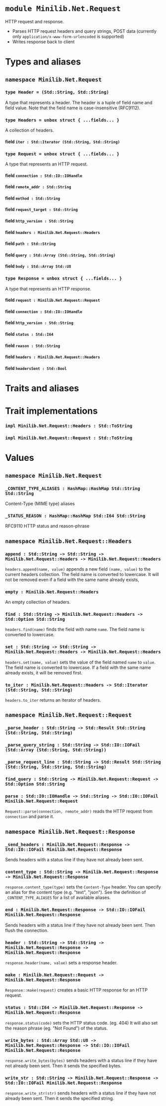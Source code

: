 # `module Minilib.Net.Request`

HTTP request and response.
- Parses HTTP request headers and query strings, POST data
  (currently only `application/x-www-form-urlencoded` is supported)
- Writes response back to client

# Types and aliases

## `namespace Minilib.Net.Request`

### `type Header = (Std::String, Std::String)`

A type that represents a header. The header is a tuple of field name and field value.
Note that the field name is case-insensitive (RFC9112).

### `type Headers = unbox struct { ...fields... }`

A collection of headers.

#### field `iter : Std::Iterator (Std::String, Std::String)`

### `type Request = unbox struct { ...fields... }`

A type that represents an HTTP request.

#### field `connection : Std::IO::IOHandle`

#### field `remote_addr : Std::String`

#### field `method : Std::String`

#### field `request_target : Std::String`

#### field `http_version : Std::String`

#### field `headers : Minilib.Net.Request::Headers`

#### field `path : Std::String`

#### field `query : Std::Array (Std::String, Std::String)`

#### field `body : Std::Array Std::U8`

### `type Response = unbox struct { ...fields... }`

A type that represents an HTTP response.

#### field `request : Minilib.Net.Request::Request`

#### field `connection : Std::IO::IOHandle`

#### field `http_version : Std::String`

#### field `status : Std::I64`

#### field `reason : Std::String`

#### field `headers : Minilib.Net.Request::Headers`

#### field `headersSent : Std::Bool`

# Traits and aliases

# Trait implementations

### `impl Minilib.Net.Request::Headers : Std::ToString`

### `impl Minilib.Net.Request::Request : Std::ToString`

# Values

## `namespace Minilib.Net.Request`

### `_CONTENT_TYPE_ALIASES : HashMap::HashMap Std::String Std::String`

Content-Type (MIME type) aliases

### `_STATUS_REASON : HashMap::HashMap Std::I64 Std::String`

RFC9110
HTTP status and reason-phrase

## `namespace Minilib.Net.Request::Headers`

### `append : Std::String -> Std::String -> Minilib.Net.Request::Headers -> Minilib.Net.Request::Headers`

`headers.append(name, value)` appends a new field `(name, value)` to the current headers collection.
The field name is converted to lowercase.
It will not be removed even if a field with the same name already exists,

### `empty : Minilib.Net.Request::Headers`

An empty collection of headers.

### `find : Std::String -> Minilib.Net.Request::Headers -> Std::Option Std::String`

`headers.find(name)` finds the field with name `name`.
The field name is converted to lowercase.

### `set : Std::String -> Std::String -> Minilib.Net.Request::Headers -> Minilib.Net.Request::Headers`

`headers.set(name, value)` sets the value of the field named `name` to `value`.
The field name is converted to lowercase.
If a field with the same name already exists, it will be removed first.

### `to_iter : Minilib.Net.Request::Headers -> Std::Iterator (Std::String, Std::String)`

`headers.to_iter` returns an iterator of headers.

## `namespace Minilib.Net.Request::Request`

### `_parse_header : Std::String -> Std::Result Std::String (Std::String, Std::String)`

### `_parse_query_string : Std::String -> Std::IO::IOFail (Std::Array (Std::String, Std::String))`

### `_parse_request_line : Std::String -> Std::Result Std::String (Std::String, Std::String, Std::String)`

### `find_query : Std::String -> Minilib.Net.Request::Request -> Std::Option Std::String`

### `parse : Std::IO::IOHandle -> Std::String -> Std::IO::IOFail Minilib.Net.Request::Request`

`Request::parse(connection, remote_addr)` reads the HTTP request from `connection` and parse it.

## `namespace Minilib.Net.Request::Response`

### `_send_headers : Minilib.Net.Request::Response -> Std::IO::IOFail Minilib.Net.Request::Response`

Sends headers with a status line if they have not already been sent.

### `content_type : Std::String -> Minilib.Net.Request::Response -> Minilib.Net.Request::Response`

`response.content_type(type)` sets the `Content-Type` header.
You can specify an alias for the content type (e.g. "text", "json").
See the definition of `_CONTENT_TYPE_ALIASES` for a list of available aliases.

### `end : Minilib.Net.Request::Response -> Std::IO::IOFail Minilib.Net.Request::Response`

Sends headers with a status line if they have not already been sent.
Then flush the connection.

### `header : Std::String -> Std::String -> Minilib.Net.Request::Response -> Minilib.Net.Request::Response`

`response.header(name, value)` sets a response header.

### `make : Minilib.Net.Request::Request -> Minilib.Net.Request::Response`

`Response::make(request)` creates a basic HTTP response for an HTTP request.

### `status : Std::I64 -> Minilib.Net.Request::Response -> Minilib.Net.Request::Response`

`response.status(code)` sets the HTTP status code. (eg. 404)
It will also set the reason phrase (eg. "Not Found") of the status.

### `write_bytes : Std::Array Std::U8 -> Minilib.Net.Request::Response -> Std::IO::IOFail Minilib.Net.Request::Response`

`response.write_bytes(bytes)` sends headers with a status line if they have not already been sent.
Then it sends the specified bytes.

### `write_str : Std::String -> Minilib.Net.Request::Response -> Std::IO::IOFail Minilib.Net.Request::Response`

`response.write_str(str)` sends headers with a status line if they have not already been sent.
Then it sends the specified string.